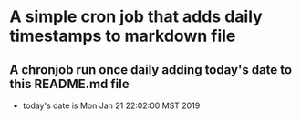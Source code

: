 A simple cron job that adds daily timestamps to markdown file
============================================================
## A chronjob run once daily adding today's date to this README.md file
* today's date is Mon Jan 21 22:02:00 MST 2019

